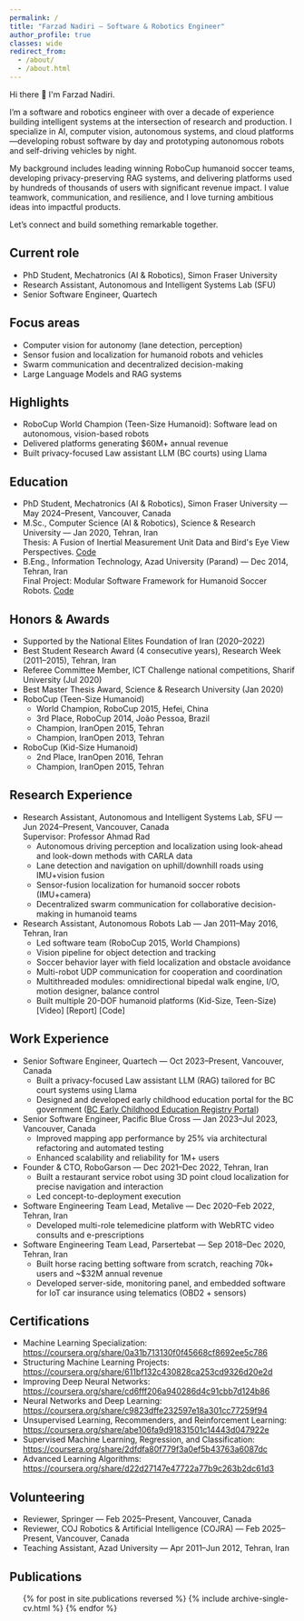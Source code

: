 ```yaml
---
permalink: /
title: "Farzad Nadiri — Software & Robotics Engineer"
author_profile: true
classes: wide
redirect_from:
  - /about/
  - /about.html
---
```


Hi there 👋 I'm Farzad Nadiri.

I’m a software and robotics engineer with over a decade of experience building intelligent systems at the intersection of research and production. I specialize in AI, computer vision, autonomous systems, and cloud platforms—developing robust software by day and prototyping autonomous robots and self-driving vehicles by night.

My background includes leading winning RoboCup humanoid soccer teams, developing privacy-preserving RAG systems, and delivering platforms used by hundreds of thousands of users with significant revenue impact. I value teamwork, communication, and resilience, and I love turning ambitious ideas into impactful products.

Let’s connect and build something remarkable together.

## Current role

- PhD Student, Mechatronics (AI & Robotics), Simon Fraser University
- Research Assistant, Autonomous and Intelligent Systems Lab (SFU)
- Senior Software Engineer, Quartech

## Focus areas

- Computer vision for autonomy (lane detection, perception)
- Sensor fusion and localization for humanoid robots and vehicles
- Swarm communication and decentralized decision-making
- Large Language Models and RAG systems

## Highlights

- RoboCup World Champion (Teen-Size Humanoid): Software lead on autonomous, vision-based robots
- Delivered platforms generating $60M+ annual revenue
- Built privacy-focused Law assistant LLM (BC courts) using Llama

## Education

- PhD Student, Mechatronics (AI & Robotics), Simon Fraser University — May 2024–Present, Vancouver, Canada
- M.Sc., Computer Science (AI & Robotics), Science & Research University — Jan 2020, Tehran, Iran  
  Thesis: A Fusion of Inertial Measurement Unit Data and Bird's Eye View Perspectives. [Code](https://github.com/farzadnadiri/AccurateBirdEyeView)
- B.Eng., Information Technology, Azad University (Parand) — Dec 2014, Tehran, Iran  
  Final Project: Modular Software Framework for Humanoid Soccer Robots. [Code](https://github.com/farzadnadiri/HumanoidSoccerRobot)

## Honors & Awards

- Supported by the National Elites Foundation of Iran (2020–2022)
- Best Student Research Award (4 consecutive years), Research Week (2011–2015), Tehran, Iran
- Referee Committee Member, ICT Challenge national competitions, Sharif University (Jul 2020)
- Best Master Thesis Award, Science & Research University (Jan 2020)
- RoboCup (Teen-Size Humanoid)
  - World Champion, RoboCup 2015, Hefei, China
  - 3rd Place, RoboCup 2014, João Pessoa, Brazil
  - Champion, IranOpen 2015, Tehran
  - Champion, IranOpen 2013, Tehran
- RoboCup (Kid-Size Humanoid)
  - 2nd Place, IranOpen 2016, Tehran
  - Champion, IranOpen 2015, Tehran

## Research Experience

- Research Assistant, Autonomous and Intelligent Systems Lab, SFU — Jun 2024–Present, Vancouver, Canada  
  Supervisor: Professor Ahmad Rad
  - Autonomous driving perception and localization using look-ahead and look-down methods with CARLA data
  - Lane detection and navigation on uphill/downhill roads using IMU+vision fusion
  - Sensor-fusion localization for humanoid soccer robots (IMU+camera)
  - Decentralized swarm communication for collaborative decision-making in humanoid teams
- Research Assistant, Autonomous Robots Lab — Jan 2011–May 2016, Tehran, Iran
  - Led software team (RoboCup 2015, World Champions)
  - Vision pipeline for object detection and tracking
  - Soccer behavior layer with field localization and obstacle avoidance
  - Multi-robot UDP communication for cooperation and coordination
  - Multithreaded modules: omnidirectional bipedal walk engine, I/O, motion designer, balance control
  - Built multiple 20-DOF humanoid platforms (Kid-Size, Teen-Size)  
    [Video] [Report] [Code]

## Work Experience

- Senior Software Engineer, Quartech — Oct 2023–Present, Vancouver, Canada
  - Built a privacy-focused Law assistant LLM (RAG) tailored for BC court systems using Llama
  - Designed and developed early childhood education portal for the BC government ([BC Early Childhood Education Registry Portal](https://www.myeceregistry.gov.bc.ca/))
- Senior Software Engineer, Pacific Blue Cross — Jan 2023–Jul 2023, Vancouver, Canada
  - Improved mapping app performance by 25% via architectural refactoring and automated testing
  - Enhanced scalability and reliability for 1M+ users
- Founder & CTO, RoboGarson — Dec 2021–Dec 2022, Tehran, Iran
  - Built a restaurant service robot using 3D point cloud localization for precise navigation and interaction
  - Led concept-to-deployment execution
- Software Engineering Team Lead, Metalive — Dec 2020–Feb 2022, Tehran, Iran
  - Developed multi-role telemedicine platform with WebRTC video consults and e-prescriptions
- Software Engineering Team Lead, Parsertebat — Sep 2018–Dec 2020, Tehran, Iran
  - Built horse racing betting software from scratch, reaching 70k+ users and ~$32M annual revenue
  - Developed server-side, monitoring panel, and embedded software for IoT car insurance using telematics (OBD2 + sensors)

## Certifications

- Machine Learning Specialization: https://coursera.org/share/0a31b713130f0f45668cf8692ee5c786
- Structuring Machine Learning Projects: https://coursera.org/share/611bf132c430828ca253cd9326d20e2d
- Improving Deep Neural Networks: https://coursera.org/share/cd6fff206a940286d4c91cbb7d124b86
- Neural Networks and Deep Learning: https://coursera.org/share/c9823dffe232597e18a301cc77259f94
- Unsupervised Learning, Recommenders, and Reinforcement Learning: https://coursera.org/share/abe106fa9d91831501c14443d047922e
- Supervised Machine Learning, Regression, and Classification: https://coursera.org/share/2dfdfa80f779f3a0ef5b43763a6087dc
- Advanced Learning Algorithms: https://coursera.org/share/d22d27147e47722a77b9c263b2dc61d3

## Volunteering

- Reviewer, Springer — Feb 2025–Present, Vancouver, Canada
- Reviewer, COJ Robotics & Artificial Intelligence (COJRA) — Feb 2025–Present, Vancouver, Canada
- Teaching Assistant, Azad University — Apr 2011–Jun 2012, Tehran, Iran

## Publications

  <ul>{% for post in site.publications reversed %}
    {% include archive-single-cv.html %}
  {% endfor %}</ul>
